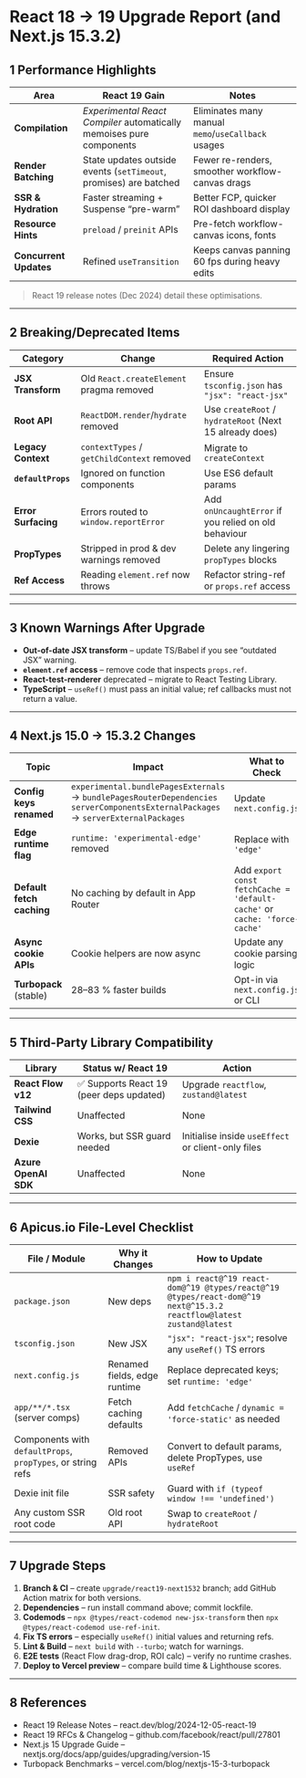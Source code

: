 # React 18 → 19 Upgrade Report (and Next.js 15.3.2)

## 1  Performance Highlights

| Area | React 19 Gain | Notes |
|------|---------------|-------|
| **Compilation** | *Experimental React Compiler* automatically memoises pure components | Eliminates many manual `memo`/`useCallback` usages |
| **Render Batching** | State updates outside events (`setTimeout`, promises) are batched | Fewer re-renders, smoother workflow-canvas drags |
| **SSR & Hydration** | Faster streaming + Suspense “pre-warm” | Better FCP, quicker ROI dashboard display |
| **Resource Hints** | `preload` / `preinit` APIs | Pre-fetch workflow-canvas icons, fonts |
| **Concurrent Updates** | Refined `useTransition` | Keeps canvas panning 60 fps during heavy edits |

> React 19 release notes (Dec 2024) detail these optimisations.

---

## 2  Breaking/Deprecated Items

| Category | Change | Required Action |
|----------|--------|-----------------|
| **JSX Transform** | Old `React.createElement` pragma removed | Ensure `tsconfig.json` has `"jsx": "react-jsx"` |
| **Root API** | `ReactDOM.render`/`hydrate` removed | Use `createRoot` / `hydrateRoot` (Next 15 already does) |
| **Legacy Context** | `contextTypes` / `getChildContext` removed | Migrate to `createContext` |
| **`defaultProps`** | Ignored on function components | Use ES6 default params |
| **Error Surfacing** | Errors routed to `window.reportError` | Add `onUncaughtError` if you relied on old behaviour |
| **PropTypes** | Stripped in prod & dev warnings removed | Delete any lingering `propTypes` blocks |
| **Ref Access** | Reading `element.ref` now throws | Refactor string-ref or `props.ref` access |

---

## 3  Known Warnings After Upgrade

* **Out-of-date JSX transform** – update TS/Babel if you see “outdated JSX” warning.  
* **`element.ref` access** – remove code that inspects `props.ref`.  
* **React-test-renderer** deprecated – migrate to React Testing Library.  
* **TypeScript** – `useRef()` must pass an initial value; ref callbacks must not return a value.

---

## 4  Next.js 15.0 → 15.3.2 Changes

| Topic | Impact | What to Check |
|-------|--------|---------------|
| **Config keys renamed** | `experimental.bundlePagesExternals` → `bundlePagesRouterDependencies`<br>`serverComponentsExternalPackages` → `serverExternalPackages` | Update `next.config.js` |
| **Edge runtime flag** | `runtime: 'experimental-edge'` removed | Replace with `'edge'` |
| **Default fetch caching** | No caching by default in App Router | Add `export const fetchCache = 'default-cache'` or `cache: 'force-cache'` |
| **Async cookie APIs** | Cookie helpers are now async | Update any cookie parsing logic |
| **Turbopack** (stable) | 28–83 % faster builds | Opt-in via `next.config.js` or CLI |

---

## 5  Third-Party Library Compatibility

| Library | Status w/ React 19 | Action |
|---------|-------------------|--------|
| **React Flow v12** | ✅ Supports React 19 (peer deps updated) | Upgrade `reactflow`, `zustand@latest` |
| **Tailwind CSS** | Unaffected | None |
| **Dexie** | Works, but SSR guard needed | Initialise inside `useEffect` or client-only files |
| **Azure OpenAI SDK** | Unaffected | None |

---

## 6  Apicus.io File-Level Checklist

| File / Module | Why it Changes | How to Update |
|---------------|---------------|---------------|
| `package.json` | New deps | `npm i react@^19 react-dom@^19 @types/react@^19 @types/react-dom@^19 next@^15.3.2 reactflow@latest zustand@latest` |
| `tsconfig.json` | New JSX | `"jsx": "react-jsx"`; resolve any `useRef()` TS errors |
| `next.config.js` | Renamed fields, edge runtime | Replace deprecated keys; set `runtime: 'edge'` |
| `app/**/*.tsx` (server comps) | Fetch caching defaults | Add `fetchCache` / `dynamic = 'force-static'` as needed |
| Components with `defaultProps`, `propTypes`, or string refs | Removed APIs | Convert to default params, delete PropTypes, use `useRef` |
| Dexie init file | SSR safety | Guard with `if (typeof window !== 'undefined')` |
| Any custom SSR root code | Old root API | Swap to `createRoot` / `hydrateRoot` |

---

## 7  Upgrade Steps

1. **Branch & CI** – create `upgrade/react19-next1532` branch; add GitHub Action matrix for both versions.  
2. **Dependencies** – run install command above; commit lockfile.  
3. **Codemods** – `npx @types/react-codemod new-jsx-transform` then `npx @types/react-codemod use-ref-init`.  
4. **Fix TS errors** – especially `useRef()` initial values and returning refs.  
5. **Lint & Build** – `next build` with `--turbo`; watch for warnings.  
6. **E2E tests** (React Flow drag-drop, ROI calc) – verify no runtime crashes.  
7. **Deploy to Vercel preview** – compare build time & Lighthouse scores.  

---

## 8  References

* React 19 Release Notes – react.dev/blog/2024-12-05-react-19  
* React 19 RFCs & Changelog – github.com/facebook/react/pull/27801  
* Next.js 15 Upgrade Guide – nextjs.org/docs/app/guides/upgrading/version-15  
* Turbopack Benchmarks – vercel.com/blog/nextjs-15-3-turbopack  

